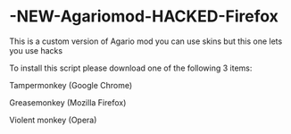 # -NEW-Agariomod-HACKED-Firefox
This is a custom version of  Agario mod you can use skins but this one lets you use hacks 

To install this script please download one of the following 3 items:

Tampermonkey (Google Chrome)

Greasemonkey (Mozilla Firefox)

Violent monkey (Opera)
